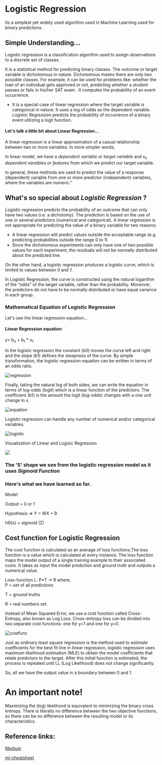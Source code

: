 # Logistic Regression
Its a simplest yet widely used algorithm used in Machine Learning used for _binary predictions_.

## Simple Understanding...
Logistic regression is a classification algorithm used to assign observations to a discrete set of classes.

It is a statistical method for predicting binary classes. The outcome or target variable is dichotomous in nature. Dichotomous means there are only two possible classes. For example, it can be used for problems like: whether the loan of an individual gets approved or not, predicting whether a student passes or fails in his/her SAT exam . It computes the probability of an event occurrence.

* It is a special case of linear regression where the target variable is categorical in nature. It uses a log of odds as the dependent variable. Logistic Regression predicts the probability of occurrence of a binary event utilizing a logit function.

#### Let's talk a little bit about Linear Regression...
A linear regression is a linear approximation of a casual relationship between two or more variables. In more simpler words,

In linear model, we have a *dependent variable or target variable*  and x<sub>n</sub> *dependent varaibles or features* from which we predict our target variable.

In general, these methods are used to predict the value of a response (dependent) variable from one or more predictor (independent) variables, where the variables are numeric."

## What's so special about _Logistic Regression_ ? 
Logistic regression predicts the probability of an outcome that can only have two values (i.e. a dichotomy). The prediction is based on the use of one or several predictors (numerical and categorical). A linear regression is not appropriate for predicting the value of a binary variable for two reasons:		
* A linear regression will predict values outside the acceptable range (e.g. predicting probabilities
  outside the range 0 to 1)
* Since the dichotomous experiments can only have one of two possible values for each experiment, the residuals will not be normally distributed about the predicted line.

On the other hand, a logistic regression produces a logistic curve, which is limited to values between *0* and *1*.

In Logistic Regression, the curve is constructed using the natural logarithm of the “odds” of the target variable, rather than the probability. Moreover, the predictors do not have to be normally distributed or have equal variance in each group.
### Mathematical Equation of Logistic Regression
Let's see the linear regression equation...

#### Linear Regression equation: 
 y= b<sub>o</sub> + b<sub>1</sub> * x<sub>1</sub>

		
In the logistic regression the constant (b0) moves the curve left and right and the slope (b1) defines the steepness of the curve. By simple transformation, the logistic regression equation can be written in terms of an odds ratio.	

![regression](https://www.saedsayad.com/images/Logistic_odd.png)

Finally, taking the natural log of both sides, we can write the equation in terms of log-odds (logit) which is a linear function of the predictors. The coefficient (b1) is the amount the logit (log-odds) changes with a one unit change in x. 

![equation](https://www.saedsayad.com/images/Logit.png)

Logistic regression can handle any number of numerical and/or categorical variables.
 
![logistic](https://www.saedsayad.com/images/LogReg_eq.png)

Visualization of Linear and Logisic Regression

![](https://www.saedsayad.com/images/LogReg_1.png)

### The 'S' shape we see from the logistic regression model as it uses *Sigmoid Function*

### Here's what we have learned so far.
Model

Output = 0 or 1

Hypothesis => Y = WX + B

hΘ(x) = sigmoid (Z)

## Cost function for Logistic Regression
The cost function is calculated as an average of loss functions.The loss function is a value which is calculated at every instance.
The loss function maps the model output of a single training example to their associated costs. It takes as input the model prediction and ground truth and outputs a numerical value.

Loss-function L: P*T -> R
where,<br>
P = set of all predictions

T = ground truths

R = real numbers set.

Instead of Mean Squared Error, we use a cost function called Cross-Entropy, also known as Log Loss. Cross-entropy loss can be divided into two separate cost functions: one for y=1 and one for y=0.

![costfunc](https://miro.medium.com/max/623/1*TqZ9myxIdLuKNmt8orCeew.png)

Just as ordinary least square regression is the method used to estimate coefficients for the best fit line in linear regression, logistic regression uses maximum likelihood estimation (MLE) to obtain the model coefficients that relate predictors to the target. After this initial function is estimated, the process is repeated until LL (Log Likelihood) does not change significantly. 

So, all we have the output value in a boundary between 0 and 1.
# An important note! 
Maximizing the (log) likelihood is equivalent to minimizing the binary cross entropy. 
There is literally no difference between the two objective functions, so there can be no difference between the resulting model or its characteristics.

## Reference links: 

[Medium](https://towardsdatascience.com/logistic-regression-detailed-overview-46c4da4303bc)

[ml-cheatsheet](https://ml-cheatsheet.readthedocs.io/en/latest/logistic_regression.html)
